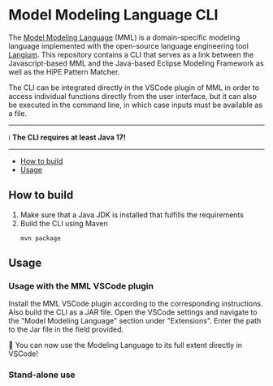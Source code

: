 # Model Modeling Language CLI

The [Model Modeling Language](https://github.com/eMoflon/model-modeling-language) (MML) is a domain-specific modeling language implemented with the open-source
language engineering tool [Langium](https://langium.org/). This repository contains a CLI that serves as a link between the Javascript-based MML and the Java-based Eclipse Modeling Framework as well as the HiPE Pattern Matcher.

The CLI can be integrated directly in the VSCode plugin of MML in order to access individual functions directly from the user interface, but it can also be executed in the command line, in which case inputs must be available as a file.

---

ℹ️ **The CLI requires at least Java 17!**

---

* [How to build](#how-to-build)
* [Usage](#usage)


## How to build

1. Make sure that a Java JDK is installed that fulfills the requirements
2. Build the CLI using Maven
   ```shell
   mvn package
   ```

## Usage
### Usage with the MML VSCode plugin
Install the MML VSCode plugin according to the corresponding instructions. 
Also build the CLI as a JAR file. Open the VSCode settings and navigate to the "Model Modeling Language" section under "Extensions". 
Enter the path to the Jar file in the field provided.

🎉 You can now use the Modeling Language to its full extent directly in VSCode!

### Stand-alone use
